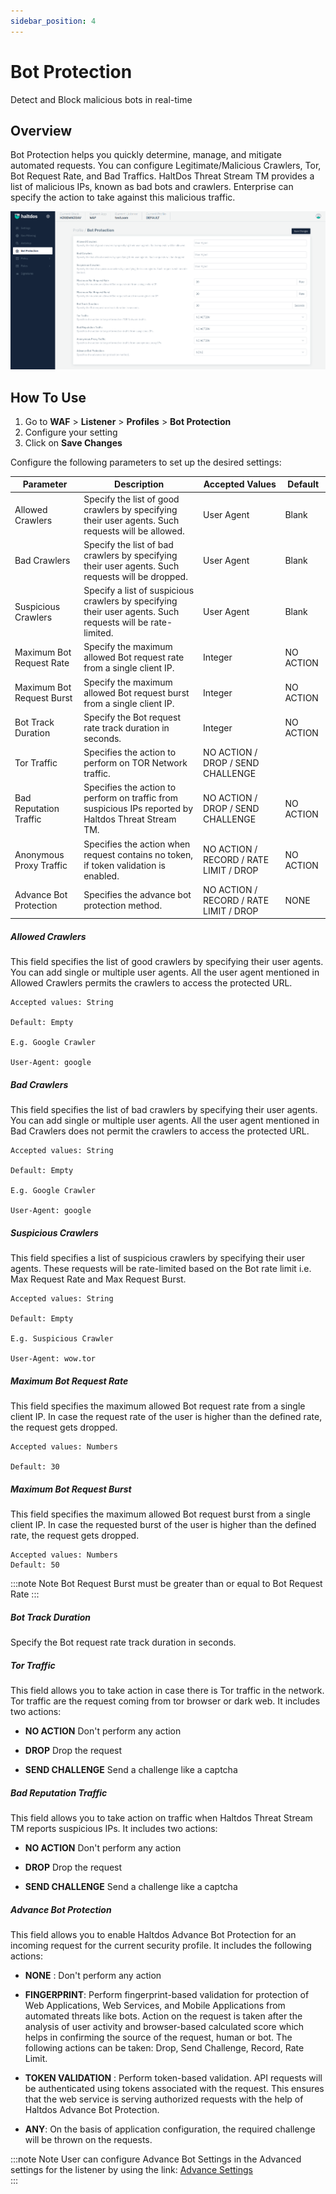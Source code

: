 ```yaml
---
sidebar_position: 4
---
```

# Bot Protection 
Detect and Block malicious bots in real-time

##  Overview
Bot Protection helps you quickly determine, manage, and mitigate automated requests. You can configure Legitimate/Malicious Crawlers, Tor, Bot Request Rate, and Bad Traffics. HaltDos Threat Stream TM provides a list of malicious IPs, known as bad bots and crawlers. Enterprise can specify the action to take against this malicious traffic.

![Bot](/img/waf/v7/docs/profile_bot_protection.png)

## How To Use
1. Go to **WAF** > **Listener** > **Profiles** > **Bot Protection**
2. Configure your setting
3. Click on **Save Changes** 

Configure the following parameters to set up the desired settings:

  | Parameter | Description| Accepted Values | Default |
  |---------- | ------------ | -----------  | --------- |
  | Allowed Crawlers | Specify the list of good crawlers by specifying their user agents. Such requests will be allowed. | User Agent | Blank |
  | Bad Crawlers | Specify the list of bad crawlers by specifying their user agents. Such requests will be dropped. | User Agent | Blank |
  | Suspicious Crawlers | Specify a list of suspicious crawlers by specifying their user agents. Such requests will be rate-limited. | User Agent | Blank |
  | Maximum Bot Request Rate | Specify the maximum allowed Bot request rate from a single client IP.| Integer | NO ACTION | 30|
  | Maximum Bot Request Burst | Specify the maximum allowed Bot request burst from a single client IP.| Integer | NO ACTION | 50|
  | Bot Track Duration | Specify the Bot request rate track duration in seconds. | Integer | NO ACTION | 30 |
  | Tor Traffic | Specifies the action to perform on TOR Network traffic.| NO ACTION / DROP / SEND CHALLENGE |
  | Bad Reputation Traffic | Specifies the action to perform on traffic from suspicious IPs reported by Haltdos Threat Stream TM.| NO ACTION / DROP / SEND CHALLENGE | NO ACTION |
  | Anonymous Proxy Traffic | Specifies the action when request contains no token, if token validation is enabled.| NO ACTION / RECORD / RATE LIMIT / DROP | NO ACTION |
  | Advance Bot Protection | Specifies the advance bot protection method.| NO ACTION / RECORD / RATE LIMIT / DROP | NONE |

##### **Allowed Crawlers**
This field specifies the list of good crawlers by specifying their user agents. You can add single or multiple user agents. All the user agent mentioned in Allowed Crawlers permits the crawlers to access the protected URL. 

    Accepted values: String

    Default: Empty  

    E.g. Google Crawler  

    User-Agent: google  

##### **Bad Crawlers**
This field specifies the list of bad crawlers by specifying their user agents. You can add single or multiple user agents. All the user agent mentioned in Bad Crawlers does not permit the crawlers to access the protected URL.

    Accepted values: String  
    
    Default: Empty  

    E.g. Google Crawler  

    User-Agent: google  

##### **Suspicious Crawlers**
This field specifies a list of suspicious crawlers by specifying their user agents. These requests will be rate-limited based on the Bot rate limit i.e. Max Request Rate and Max Request Burst.

    Accepted values: String  
    
    Default: Empty  

    E.g. Suspicious Crawler  

    User-Agent: wow.tor 

##### **Maximum Bot Request Rate**
This field specifies the maximum allowed Bot request rate from a single client IP. In case the request rate of the user is higher than the defined rate, the request gets dropped.

    Accepted values: Numbers

    Default: 30

##### **Maximum Bot Request Burst**
This field specifies the maximum allowed Bot request burst from a single client IP. In case the requested burst of the user is higher than the defined rate, the request gets dropped.

    Accepted values: Numbers  
    Default: 50  


:::note Note
Bot Request Burst must be greater than or equal to Bot Request Rate
:::

  
##### **Bot Track Duration**
Specify the Bot request rate track duration in seconds.

##### **Tor Traffic**

This field allows you to take action in case there is Tor traffic in the network. Tor traffic are the request coming from tor browser or dark web. It includes two actions:

- **NO ACTION** 
Don't perform any action  

- **DROP**
Drop the request  

- **SEND CHALLENGE** 
Send a challenge like a captcha  

##### **Bad Reputation Traffic**

This field allows you to take action on traffic when Haltdos Threat Stream TM reports suspicious IPs. It includes two actions:

- **NO ACTION**
Don't perform any action  

- **DROP**
Drop the request  

- **SEND CHALLENGE**
Send a challenge like a captcha  

##### **Advance Bot Protection**
This field allows you to enable Haltdos Advance Bot Protection for an incoming request for the current security profile. It includes the following actions:

- **NONE** :
Don't perform any action  

- **FINGERPRINT**:
Perform fingerprint-based validation for protection of Web Applications, Web Services, and Mobile Applications from automated threats like bots. Action on the request is taken after the analysis of user activity and browser-based calculated score which helps in confirming the source of the request, human or bot. The following actions can be taken: Drop, Send Challenge, Record, Rate Limit.  

- **TOKEN VALIDATION** :
Perform token-based validation. API requests will be authenticated using tokens associated with the request. This ensures that the web service is serving authorized requests with the help of Haltdos Advance Bot Protection.  

- **ANY**: 
On the basis of application configuration, the required challenge will be thrown on the requests.


:::note Note
User can configure Advance Bot Settings in the Advanced settings for the listener by using the link: [Advance Settings](../advance-settings/advance-settings.md)  
:::